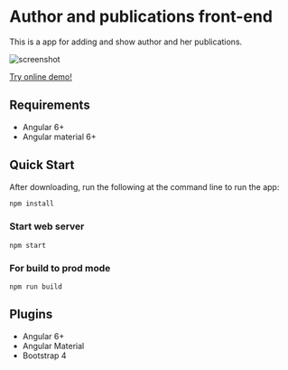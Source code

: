 # Author and publications front-end
This is a app for adding and show author and her publications.

![screenshot](https://raw.github.com/wilsonhamiltond/ap-web/master/src/assets/screen-shot.png)

[Try online demo!](https://ap-web.herokuapp.com/)

## Requirements
- Angular 6+
- Angular material 6+

## Quick Start
After downloading, run the following at the command line to run the app:
```bash
npm install
```

### Start web server
```
npm start
```

### For build to prod mode
```
npm run build
```

## Plugins
- Angular 6+
- Angular Material
- Bootstrap 4
